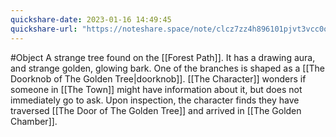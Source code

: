```yaml
---
quickshare-date: 2023-01-16 14:49:45
quickshare-url: "https://noteshare.space/note/clcz7zz4h896101pjvt3vcc0o#qCbkE1nKHPWRtw4yj5k8X7FMysKXQClhBtzCo9FvBnY"
---
```

#Object
A strange tree found on the [[Forest Path]]. It has a drawing aura, and strange golden, glowing bark. One of the branches is shaped as a [[The Doorknob of The Golden Tree|doorknob]]. [[The Character]] wonders if someone in [[The Town]] might have information about it, but does not immediately go to ask. Upon inspection, the character finds they have traversed [[The Door of The Golden Tree]] and arrived in [[The Golden Chamber]].
